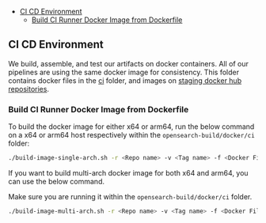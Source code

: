 - [CI CD Environment](#ci-cd-environment)
  - [Build CI Runner Docker Image from Dockerfile](#build-ci-runner-docker-image-from-dockerfile)
  

## CI CD Environment

We build, assemble, and test our artifacts on docker containers. All of our pipelines are using the same docker image for consistency. This folder contains docker files in the [ci](./ci) folder, and images on [staging docker hub repositories](https://hub.docker.com/r/opensearchstaging/ci-runner/).

### Build CI Runner Docker Image from Dockerfile

To build the docker image for either x64 or arm64, run the below command on a x64 or arm64 host respectively within the `opensearch-build/docker/ci` folder:

```bash
./build-image-single-arch.sh -r <Repo name> -v <Tag name> -f <Docker File Path>
```

If you want to build multi-arch docker image for both x64 and arm64, you can use the below command.

Make sure you are running it within the `opensearch-build/docker/ci` folder.

```bash
./build-image-multi-arch.sh -r <Repo name> -v <Tag name> -f <Docker File Path>
```

